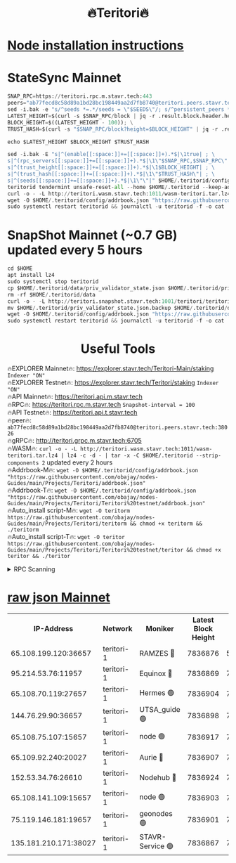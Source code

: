 <h1 align="center"> 🔥Teritori🔥</h1>


[Node installation instructions](https://github.com/obajay/nodes-Guides/tree/main/Projects/Teritori)
=

# StateSync Mainnet
```python
SNAP_RPC=https://teritori.rpc.m.stavr.tech:443
peers="ab77fecd8c58d89a1bd28bc198449aa2d7fb8740@teritori.peers.stavr.tech:38026"
sed -i.bak -e "s/^seeds *=.*/seeds = \"$SEEDS\"/; s/^persistent_peers *=.*/persistent_peers = \"$PEERS\"/" $HOME/.teritorid/config/config.toml
LATEST_HEIGHT=$(curl -s $SNAP_RPC/block | jq -r .result.block.header.height); \
BLOCK_HEIGHT=$((LATEST_HEIGHT - 100)); \
TRUST_HASH=$(curl -s "$SNAP_RPC/block?height=$BLOCK_HEIGHT" | jq -r .result.block_id.hash)

echo $LATEST_HEIGHT $BLOCK_HEIGHT $TRUST_HASH

sed -i.bak -E "s|^(enable[[:space:]]+=[[:space:]]+).*$|\1true| ; \
s|^(rpc_servers[[:space:]]+=[[:space:]]+).*$|\1\"$SNAP_RPC,$SNAP_RPC\"| ; \
s|^(trust_height[[:space:]]+=[[:space:]]+).*$|\1$BLOCK_HEIGHT| ; \
s|^(trust_hash[[:space:]]+=[[:space:]]+).*$|\1\"$TRUST_HASH\"| ; \
s|^(seeds[[:space:]]+=[[:space:]]+).*$|\1\"\"|" $HOME/.teritorid/config/config.toml
teritorid tendermint unsafe-reset-all --home $HOME/.teritorid --keep-addr-book
curl -o - -L http://teritori.wasm.stavr.tech:1011/wasm-teritori.tar.lz4 | lz4 -c -d - | tar -x -C $HOME/.teritorid --strip-components 2
wget -O $HOME/.teritorid/config/addrbook.json "https://raw.githubusercontent.com/obajay/nodes-Guides/main/Projects/Teritori/addrbook.json"
sudo systemctl restart teritorid && journalctl -u teritorid -f -o cat
```

# SnapShot Mainnet (~0.7 GB) updated every 5 hours
```python
cd $HOME
apt install lz4
sudo systemctl stop teritorid
cp $HOME/.teritorid/data/priv_validator_state.json $HOME/.teritorid/priv_validator_state.json.backup
rm -rf $HOME/.teritorid/data
curl -o - -L http://teritori.snapshot.stavr.tech:1001/teritori/teritori-snap.tar.lz4 | lz4 -c -d - | tar -x -C $HOME/.teritorid --strip-components 2
mv $HOME/.teritorid/priv_validator_state.json.backup $HOME/.teritorid/data/priv_validator_state.json
wget -O $HOME/.teritorid/config/addrbook.json "https://raw.githubusercontent.com/obajay/nodes-Guides/main/Projects/Teritori/addrbook.json"
sudo systemctl restart teritorid && journalctl -u teritorid -f -o cat
```
 <h1 align="center"> Useful Tools</h1>

🔥EXPLORER Mainnet🔥:      https://explorer.stavr.tech/Teritori-Main/staking      `Indexer "ON"` \
🔥EXPLORER Testnet🔥:        https://explorer.stavr.tech/Teritori/staking            `Indexer "ON"` \
🔥API Mainnet🔥:                   https://teritori.api.m.stavr.tech \
🔥RPC🔥:                                   https://teritori.rpc.m.stavr.tech                         `Snapshot-interval = 100` \
🔥API Testnet🔥:                     https://teritori.api.t.stavr.tech \
🔥peer🔥:                     `ab77fecd8c58d89a1bd28bc198449aa2d7fb8740@teritori.peers.stavr.tech:38026` \
🔥gRPC🔥:                                http://teritori.grpc.m.stavr.tech:6705 \
🔥WASM🔥: ```curl -o - -L http://teritori.wasm.stavr.tech:1011/wasm-teritori.tar.lz4 | lz4 -c -d - | tar -x -C $HOME/.teritorid --strip-components 2``` updated every 2 hours \
🔥Addrbook-M🔥:    ```wget -O $HOME/.teritorid/config/addrbook.json "https://raw.githubusercontent.com/obajay/nodes-Guides/main/Projects/Teritori/addrbook.json"``` \
🔥Addrbook-T🔥:    ```wget -O $HOME/.teritorid/config/addrbook.json "https://raw.githubusercontent.com/obajay/nodes-Guides/main/Projects/Teritori/Teritori%20testnet/addrbook.json"``` \
🔥Auto_install script-M🔥: ```wget -O teritorm https://raw.githubusercontent.com/obajay/nodes-Guides/main/Projects/Teritori/teritorm && chmod +x teritorm && ./teritorm``` \
🔥Auto_install script-T🔥: ```wget -O teritor https://raw.githubusercontent.com/obajay/nodes-Guides/main/Projects/Teritori/Teritori%20testnet/teritor && chmod +x teritor && ./teritor```

<details>
<summary>RPC Scanning</summary>

<h2 align="center"> We scan nodes in real time every 4 hours. And we provide the final result of RPC endpoints.
We cannot influence the operation of these nodes in any way. </h2>


```python
If Voting Power is higher than 0 --> then the Node is a validator of the network and may be subject to attack and be a potential threat to the chain.
```
```python
We marked such validators with a red symbol
```

</details>

[raw json Mainnet](https://rpc-check.teritorim.stavr.tech/teritorim/rpc-teritorim-result.json)
=



<table><tr><th>IP-Address</th><th>Network</th><th>Moniker</th><th>Latest Block Height</th><th>Earliest Block Height</th><th>Catching Up</th><th>Tx Index</th><th>Voting Power</th><th>Scan Time</th></tr><tr><td>65.108.199.120:36657</td><td>teritori-1</td><td>RAMZES 🔴</td><td>7836876</td><td>5996001</td><td>False</td><td>on</td><td>787912</td><td>2024-03-12T19:45:08.460010485UTC</td></tr><tr><td>95.214.53.76:11957</td><td>teritori-1</td><td>Equinox 🔴</td><td>7836869</td><td>7203180</td><td>False</td><td>on</td><td>1532748</td><td>2024-03-12T19:44:23.523243078UTC</td></tr><tr><td>65.108.70.119:27657</td><td>teritori-1</td><td>Hermes 🟢</td><td>7836904</td><td>7203180</td><td>False</td><td>on</td><td>0</td><td>2024-03-12T19:47:50.807807963UTC</td></tr><tr><td>144.76.29.90:36657</td><td>teritori-1</td><td>UTSA_guide 🟢</td><td>7836898</td><td>7208001</td><td>False</td><td>on</td><td>0</td><td>2024-03-12T19:47:13.594831466UTC</td></tr><tr><td>65.108.75.107:15657</td><td>teritori-1</td><td>node 🟢</td><td>7836917</td><td>7358868</td><td>False</td><td>on</td><td>0</td><td>2024-03-12T19:49:06.401837152UTC</td></tr><tr><td>65.109.92.240:20027</td><td>teritori-1</td><td>Aurie 🔴</td><td>7836907</td><td>7568001</td><td>False</td><td>on</td><td>119310</td><td>2024-03-12T19:48:09.599490699UTC</td></tr><tr><td>152.53.34.76:26610</td><td>teritori-1</td><td>Nodehub 🔴</td><td>7836924</td><td>7580883</td><td>False</td><td>on</td><td>65696</td><td>2024-03-12T19:49:46.527752338UTC</td></tr><tr><td>65.108.141.109:15657</td><td>teritori-1</td><td>node 🟢</td><td>7836903</td><td>7714496</td><td>False</td><td>on</td><td>0</td><td>2024-03-12T19:47:45.631253488UTC</td></tr><tr><td>75.119.146.181:19657</td><td>teritori-1</td><td>geonodes 🟢</td><td>7836901</td><td>7747478</td><td>False</td><td>on</td><td>0</td><td>2024-03-12T19:47:30.905753442UTC</td></tr><tr><td>135.181.210.171:38027</td><td>teritori-1</td><td>STAVR-Service 🟢</td><td>7836867</td><td>7835301</td><td>False</td><td>on</td><td>0</td><td>2024-03-12T19:44:14.890838962UTC</td></tr></table>

